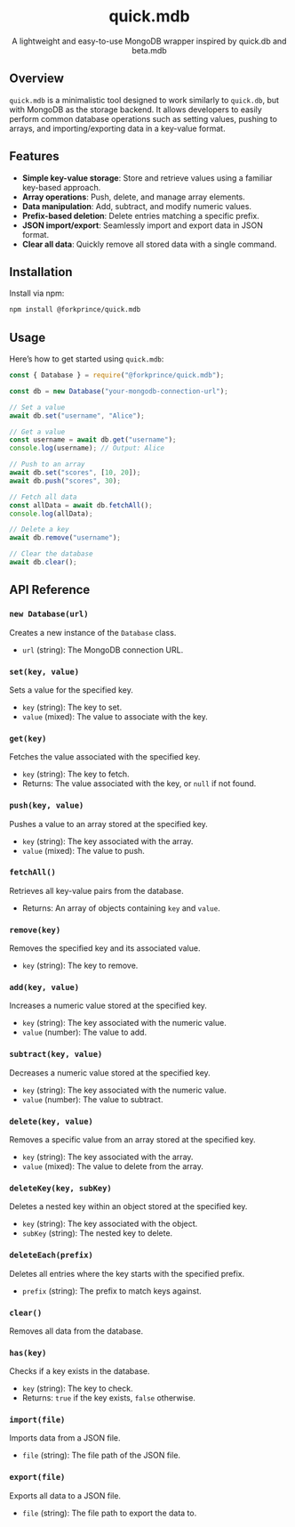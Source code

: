<h1 align="center">quick.mdb</h1>

<p align="center">A lightweight and easy-to-use MongoDB wrapper inspired by quick.db and beta.mdb</p>

## Overview

`quick.mdb` is a minimalistic tool designed to work similarly to `quick.db`, but with MongoDB as the storage backend. It allows developers to easily perform common database operations such as setting values, pushing to arrays, and importing/exporting data in a key-value format.

## Features

- **Simple key-value storage**: Store and retrieve values using a familiar key-based approach.
- **Array operations**: Push, delete, and manage array elements.
- **Data manipulation**: Add, subtract, and modify numeric values.
- **Prefix-based deletion**: Delete entries matching a specific prefix.
- **JSON import/export**: Seamlessly import and export data in JSON format.
- **Clear all data**: Quickly remove all stored data with a single command.

## Installation

Install via npm:

```bash
npm install @forkprince/quick.mdb
```

## Usage

Here’s how to get started using `quick.mdb`:

```javascript
const { Database } = require("@forkprince/quick.mdb");

const db = new Database("your-mongodb-connection-url");

// Set a value
await db.set("username", "Alice");

// Get a value
const username = await db.get("username");
console.log(username); // Output: Alice

// Push to an array
await db.set("scores", [10, 20]);
await db.push("scores", 30);

// Fetch all data
const allData = await db.fetchAll();
console.log(allData);

// Delete a key
await db.remove("username");

// Clear the database
await db.clear();
```

## API Reference

### `new Database(url)`

Creates a new instance of the `Database` class.

- `url` (string): The MongoDB connection URL.

### `set(key, value)`

Sets a value for the specified key.

- `key` (string): The key to set.
- `value` (mixed): The value to associate with the key.

### `get(key)`

Fetches the value associated with the specified key.

- `key` (string): The key to fetch.
- Returns: The value associated with the key, or `null` if not found.

### `push(key, value)`

Pushes a value to an array stored at the specified key.

- `key` (string): The key associated with the array.
- `value` (mixed): The value to push.

### `fetchAll()`

Retrieves all key-value pairs from the database.

- Returns: An array of objects containing `key` and `value`.

### `remove(key)`

Removes the specified key and its associated value.

- `key` (string): The key to remove.

### `add(key, value)`

Increases a numeric value stored at the specified key.

- `key` (string): The key associated with the numeric value.
- `value` (number): The value to add.

### `subtract(key, value)`

Decreases a numeric value stored at the specified key.

- `key` (string): The key associated with the numeric value.
- `value` (number): The value to subtract.

### `delete(key, value)`

Removes a specific value from an array stored at the specified key.

- `key` (string): The key associated with the array.
- `value` (mixed): The value to delete from the array.

### `deleteKey(key, subKey)`

Deletes a nested key within an object stored at the specified key.

- `key` (string): The key associated with the object.
- `subKey` (string): The nested key to delete.

### `deleteEach(prefix)`

Deletes all entries where the key starts with the specified prefix.

- `prefix` (string): The prefix to match keys against.

### `clear()`

Removes all data from the database.

### `has(key)`

Checks if a key exists in the database.

- `key` (string): The key to check.
- Returns: `true` if the key exists, `false` otherwise.

### `import(file)`

Imports data from a JSON file.

- `file` (string): The file path of the JSON file.

### `export(file)`

Exports all data to a JSON file.

- `file` (string): The file path to export the data to.